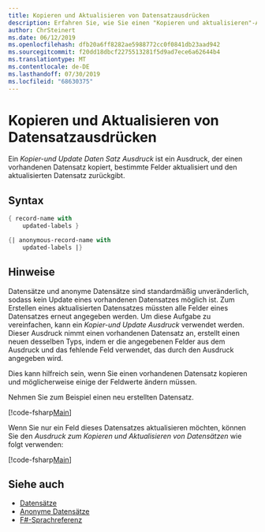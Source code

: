 ```yaml
---
title: Kopieren und Aktualisieren von Datensatzausdrücken
description: Erfahren Sie, wie Sie einen "Kopieren und aktualisieren"-Ausdruck schreiben, der einen vorhandenen Datensatz oder einen anonymen Datensatz kopiert, bestimmte Felder aktualisiert und den aktualisierten Datensatz oder anonymen Datensatz zurückgibt.
author: ChrSteinert
ms.date: 06/12/2019
ms.openlocfilehash: dfb20a6ff8282ae5988772cc0f0841db23aad942
ms.sourcegitcommit: f20dd18dbcf2275513281f5d9ad7ece6a62644b4
ms.translationtype: MT
ms.contentlocale: de-DE
ms.lasthandoff: 07/30/2019
ms.locfileid: "68630375"
---
```

# <a name="copy-and-update-record-expressions"></a>Kopieren und Aktualisieren von Datensatzausdrücken

Ein *Kopier-und Update Daten Satz Ausdruck* ist ein Ausdruck, der einen vorhandenen Datensatz kopiert, bestimmte Felder aktualisiert und den aktualisierten Datensatz zurückgibt.

## <a name="syntax"></a>Syntax

```fsharp
{ record-name with
    updated-labels }

{| anonymous-record-name with
    updated-labels |}
```

## <a name="remarks"></a>Hinweise

Datensätze und anonyme Datensätze sind standardmäßig unveränderlich, sodass kein Update eines vorhandenen Datensatzes möglich ist. Zum Erstellen eines aktualisierten Datensatzes müssten alle Felder eines Datensatzes erneut angegeben werden. Um diese Aufgabe zu vereinfachen, kann ein *Kopier-und Update Ausdruck* verwendet werden. Dieser Ausdruck nimmt einen vorhandenen Datensatz an, erstellt einen neuen desselben Typs, indem er die angegebenen Felder aus dem Ausdruck und das fehlende Feld verwendet, das durch den Ausdruck angegeben wird.

Dies kann hilfreich sein, wenn Sie einen vorhandenen Datensatz kopieren und möglicherweise einige der Feldwerte ändern müssen.

Nehmen Sie zum Beispiel einen neu erstellten Datensatz.

[!code-fsharp[Main](~/samples/snippets/fsharp/lang-ref-1/snippet1905.fs)]

Wenn Sie nur ein Feld dieses Datensatzes aktualisieren möchten, können Sie den *Ausdruck zum Kopieren und Aktualisieren von Datensätzen* wie folgt verwenden:

[!code-fsharp[Main](~/samples/snippets/fsharp/lang-ref-1/snippet1906.fs)]

## <a name="see-also"></a>Siehe auch

- [Datensätze](records.md)
- [Anonyme Datensätze](anonymous-records.md)
- [F#-Sprachreferenz](index.md)
